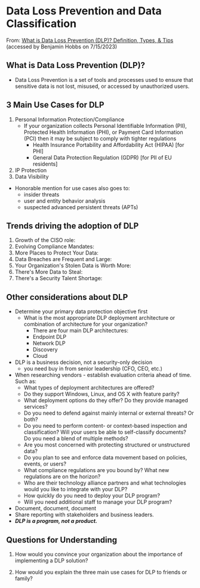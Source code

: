 # Data Loss Prevention and Data Classification
From: [What is Data Loss Prevention (DLP)? Definition, Types, & Tips](https://www.digitalguardian.com/blog/what-data-loss-prevention-dlp-definition-data-loss-prevention) (accessed by Benjamin Hobbs on 7/15/2023)

## What is Data Loss Prevention (DLP)?

* Data Loss Prevention is a set of tools and processes used to ensure that sensitive data is not lost, misused, or accessed by unauthorized users.

## 3 Main Use Cases for DLP

1. Personal Information Protection/Compliance
   * If your organization collects Personal Identifiable Information (PII), Protected Health Information (PHI), or Payment Card Information (PCI) then it may be subject to comply with tighter regulations 
     * Health Insurance Portability and Affordability Act (HIPAA) [for PHI]
     * General Data Protection Regulation (GDPR) [for PII of EU residents]
2. IP Protection
3. Data Visibility

* Honorable mention for use cases also goes to: 
  * insider threats
  * user and entity behavior analysis
  * suspected advanced persistent threats (APTs)

## Trends driving the adoption of DLP

1. Growth of the CISO role:
2. Evolving Compliance Mandates:
3. More Places to Protect Your Data:
4. Data Breaches are Frequent and Large:
5. Your Organization's Stolen Data is Worth More:
6. There's More Data to Steal:
7. There's a Security Talent Shortage:

## Other considerations about DLP

* Determine your primary data protection objective first
  * What is the most appropriate DLP deployment architecture or combination of architecture for your organization?
    * There are four main DLP architectures:
    * Endpoint DLP
    * Network DLP
    * Discovery
    * Cloud
* DLP is a business decision, not a security-only decision
  * you need buy in from senior leadership (CFO, CEO, etc.)
* When researching vendors - establish evaluation criteria ahead of time. Such as: 
    * What types of deployment architectures are offered?
    * Do they support Windows, Linux, and OS X with feature parity?
    * What deployment options do they offer? Do they provide managed services?
    * Do you need to defend against mainly internal or external threats? Or both?
    * Do you need to perform content- or context-based inspection and classification? Will your users be able to self-classify documents? Do you need a blend of multiple methods?
    * Are you most concerned with protecting structured or unstructured data?
    * Do you plan to see and enforce data movement based on policies, events, or users?
    * What compliance regulations are you bound by? What new regulations are on the horizon?
    * Who are their technology alliance partners and what technologies would you like to integrate with your DLP?
    * How quickly do you need to deploy your DLP program?
    * Will you need additional staff to manage your DLP program?
* Document, document, document
* Share reporting with stakeholders and business leaders.
* ***DLP is a program, not a product.***


## Questions for Understanding
1. How would you convince your organization about the importance of implementing a DLP solution?

2. How would you explain the three main use cases for DLP to friends or family?